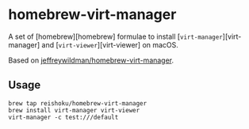 homebrew-virt-manager
=====================

A set of [homebrew][homebrew] formulae to install [`virt-manager`][virt-manager] and [`virt-viewer`][virt-viewer] on macOS.

Based on [jeffreywildman/homebrew-virt-manager](https://github.com/jeffreywildman/homebrew-virt-manager).

## Usage

    brew tap reishoku/homebrew-virt-manager
    brew install virt-manager virt-viewer
    virt-manager -c test:///default
